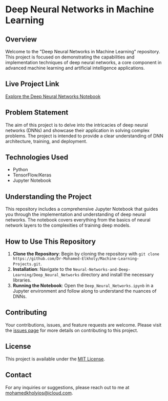 # Deep Neural Networks in Machine Learning

## Overview
Welcome to the "Deep Neural Networks in Machine Learning" repository. This project is focused on demonstrating the capabilities and implementation techniques of deep neural networks, a core component in advanced machine learning and artificial intelligence applications.

## Live Project Link
[Explore the Deep Neural Networks Notebook](https://github.com/Dr-Mohamed-Elkholy/Machine-Learning-Projects/blob/main/Neural-Networks-and-Deep-Learning/Deep_Neural_Networks/Deep_Neural_Networks.ipynb)

## Problem Statement
The aim of this project is to delve into the intricacies of deep neural networks (DNNs) and showcase their application in solving complex problems. The project is intended to provide a clear understanding of DNN architecture, training, and deployment.

## Technologies Used
- Python
- TensorFlow/Keras
- Jupyter Notebook

## Understanding the Project
This repository includes a comprehensive Jupyter Notebook that guides you through the implementation and understanding of deep neural networks. The notebook covers everything from the basics of neural network layers to the complexities of training deep models.

## How to Use This Repository
1. **Clone the Repository**: Begin by cloning the repository with `git clone https://github.com/Dr-Mohamed-Elkholy/Machine-Learning-Projects.git`.
2. **Installation**: Navigate to the `Neural-Networks-and-Deep-Learning/Deep_Neural_Networks` directory and install the necessary libraries.
3. **Running the Notebook**: Open the `Deep_Neural_Networks.ipynb` in a Jupyter environment and follow along to understand the nuances of DNNs.

## Contributing
Your contributions, issues, and feature requests are welcome. Please visit the [issues page](link-to-issues-page) for more details on contributing to this project.

## License
This project is available under the [MIT License](link-to-license).

## Contact
For any inquiries or suggestions, please reach out to me at [mohamedkholyios@icloud.com](mailto:mohamedkholyios@icloud.com).
